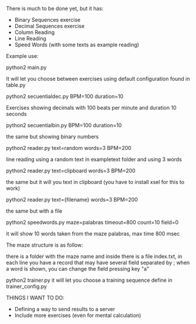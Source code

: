 There is much to be done yet,
but it has:

* Binary Sequences exercise
* Decimal Sequences exercise
* Column Reading
* Line Reading 
* Speed Words (with some texts as example reading)

Example use:

python2 main.py

 It will let you choose between exercises using default configuration found in table.py


python2 secuentialdec.py BPM=100 duration=10

 Exercises showing decimals with 100 beats per minute and duration 10 seconds



python2 secuentialbin.py BPM=100 duration=10

 the same but showing binary numbers


python2 reader.py text=random words=3 BPM=200

 line reading using a random text in exampletext folder and using 3 words


python2 reader.py text=clipboard words=3 BPM=200

 the same but it will you text in clipboard (you have to install xsel for this to work)


python2 reader.py text={filename} words=3 BPM=200

 the same but with a file


python2 speedwords.py maze=palabras timeout=800 count=10 field=0

 it will show 10 words taken from the maze palabras, max time 800 msec

 The maze structure is as follow:

  there is a folder with the maze name and inside there is a file index.txt, in each line you have a record that may have several field separated by ;
  when a word is shown, you can change the field pressing key "a"


python2 trainer.py
 it will let you choose a training sequence define in trainer_config.py


THINGS I WANT TO DO:

- Defining a way to send results to a server 
- Include more exercises (even for mental calculation)
